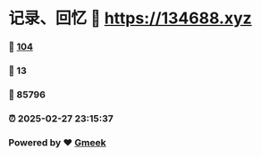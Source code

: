 # 记录、回忆 :link: https://134688.xyz 
### :page_facing_up: [104](https://134688.xyz/tag.html) 
### :speech_balloon: 13 
### :hibiscus: 85796 
### :alarm_clock: 2025-02-27 23:15:37 
### Powered by :heart: [Gmeek](https://github.com/Meekdai/Gmeek)

